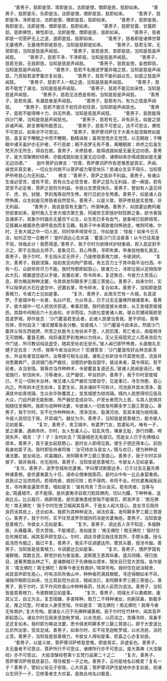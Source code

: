 <!-- { "loadSidebar": true } -->
　　“善男子，慈即是常，常即是法，法即是僧，僧即是慈，慈即如来。
　　“善男子，慈即是乐，乐即是法，法即是僧，僧即是慈，慈即如来。
　　“善男子，慈即是净，净即是法，法即是僧，僧即是慈，慈即如来。
　　“善男子，慈即是我，我即是法，法即是僧，僧即是慈，慈即如来。
　　“善男子，慈即甘露，甘露即慈，慈即佛性，佛性即法，法即是僧，僧即是慈，慈即如来。
　　“善男子，慈者即是一切菩萨无上之道，道即是慈，慈即如来。
　　“善男子，慈者即是诸佛世尊无量境界，无量境界即是慈也，当知是慈即是如来。
　　“善男子，慈若无常，无常即慈，当知是慈是声闻慈。
　　“善男子，慈若是苦，苦即是慈，当知是慈是声闻慈。
　　“善男子，慈若不净，不净即慈，当知是慈是声闻慈。
　　“善男子，慈若无我，无我即慈，当知是慈是声闻慈。
　　“善男子，慈若妄想，妄想即慈，当知是慈是声闻慈。
　　“善男子，慈若不名檀波罗蜜非檀之慈，当知是慈是声闻慈，乃至般若波罗蜜亦复如是。
　　“善男子，慈若不能利益众生，如是之慈是声闻慈。
　　“善男子，慈若不入一相之道，当知是慈是声闻慈。
　　“善男子，慈若不能觉了诸法，当知是慈是声闻慈。
　　“善男子，慈若不能见如来性，当知是慈是声闻慈。
　　“善男子，慈若见法悉是有相，当知是慈是声闻慈。
　　“善男子，慈若有漏，有漏慈者是声闻慈。
　　“善男子，慈若有为，有为之慈是声闻慈。
　　“善男子，慈若不能住于初住非初住慈，当知即是声闻慈也。
　　“善男子，慈若不能得佛十力、四无所畏，当知是慈是声闻慈。
　　“善男子，慈若能得四沙门果，当知是慈是声闻慈也。
　　“善男子，慈若有无，非有非无，如是之慈非诸声闻、辟支佛等所能思议。
　　“善男子，慈若不可思议，法不可思议，佛性不可思议，如来亦不可思议。
　　“善男子，菩萨摩诃萨住于大乘大般涅槃修如是慈，虽复安于睡眠之中而不睡眠，勤精进故；虽常觉悟亦无觉悟，以无眠故；于睡眠中诸天虽护亦无护者，不行恶故；眠不恶梦无有不善，离睡眠故；命终之后虽生梵天亦无所生，得自在故。善男子，夫修慈者，能得成就如是无量无边功德。善男子，是大涅槃微妙经典，亦能成就如是无量无边功德，诸佛如来亦得成就如是无量无边功德。”
　　迦叶菩萨白佛言：“世尊，菩萨摩诃萨所有思惟悉是真实，声闻、缘觉非真实者，一切众生何故不以菩萨威力等受快乐？若诸众生实不得乐，当知菩萨所修慈心为无利益。”
　　佛言：“善男子，菩萨之慈非不利益。善男子，有诸众生或必受苦，或有不受。若有众生必受苦者，菩萨之慈为无利益，谓一阐提。若有受苦不必定者，菩萨之慈则为利益，令彼众生悉受快乐。善男子，譬如有人遥见师子、虎、豹、豺狼、罗刹鬼等自然生怖，夜行见杌亦生怖畏。善男子，如是诸人自然怖畏，众生如是见修慈者自然受乐。善男子，以是义故，菩萨修慈是实思惟，非无利益。
　　“善男子，我说是慈有无量门，所谓神通。善男子，如提婆达教阿阇世欲害如来，是时我入王舍大城次第乞食，阿阇世王即放护财狂醉之象，欲令害我及诸弟子。其象尔时蹋杀无量百千众生，众生死已多有血气，是象嗅已狂醉倍常，见我翼从被服赤色谓呼是血而复见趣。我弟子中未离欲者四怖驰走，唯除阿难。尔时，王舍大城之中一切人民，同时举声啼哭号泣，作如是言：‘怪哉！如来今日灭没，如何正觉一旦散坏！’是时调达心生欢喜：‘瞿昙沙门灭没甚善！从今已往真是不现，快哉此计！我愿得遂。’善男子，我于尔时为欲降伏护财象故，即入慈定舒手示之，即于五指出五师子。是象见已，其心怖畏，寻即失粪，举身投地敬礼我足。善男子，我于尔时，手五指头实无师子，乃是修慈善根力故，令彼调伏。
　　“复次，善男子，我欲涅槃，始初发足向拘尸那城，有五百力士于其中路平治扫洒。中有一石，众欲举弃尽力不能。我时怜愍即起慈心，彼诸力士，寻即见我以足拇指举此大石，掷置虚空还以手接，安置右掌，吹令碎末，复还聚合，令彼力士贡高心息，即为略说种种法要，令其俱发阿耨多罗三藐三菩提心。善男子，如来尔时，实不以指举此大石在虚空中，还置右掌，吹令碎末，复合如本。善男子，当知即是慈善根力，令诸力士见如是事。
　　“复次，善男子，此南天竺有一大城，名首波罗。于是城中有一长者，名曰卢至，为众导主，已于过去无量佛所植诸善本。善男子，彼大城中一切人民信伏邪道，奉事尼揵。我时欲度彼长者故，从王舍城至彼城邑。其路中间相去六十五由旬，步涉而往，为欲化度彼诸人故。彼众尼揵闻我欲至首波罗城，即作是念：‘沙门瞿昙若至此者，此诸人民便当舍我，更不供给。我等穷瘁，奈何自活？’诸尼揵辈各各分散，告彼城人：‘沙门瞿昙今欲来此，然彼沙门委弃父母东西驰骋，所至之处能令土地谷米不登，人民饥馑，死亡者众，病瘦相寻无可救解。瞿昙无赖，纯将诸恶罗刹鬼神以为侍从，无父无母孤穷之人而来咨启为作门徒，所可教诏纯说虚空，随其至处初无安乐。’彼人闻已即怀怖畏，头面敬礼尼揵子足白言：‘大师，我等今者当设何计？’尼揵答言：‘沙门瞿昙性好丛林流泉清水，外设有者宜应破坏。汝等便可相与出城，诸有之处斫伐令尽莫使有遗，流泉井池悉置粪尸，坚闭城门各严器仗，当壁防护勤自固守。彼设来者，莫令得前。若不前者，汝当安隐。我等亦当作种种术，令彼瞿昙复道还去。’彼诸人民闻是语已，敬诺施行，斩伐树木，污辱诸水，庄严器仗，牢自防护。善男子，我于尔时至彼城已，不见一切树木丛林，唯见诸人庄严器仗当壁自守。见是事已，寻生怜愍，慈心向之。所有树木还生如本，复更生长，其余诸树不可称计。河池泉井其水清净，盈满其中如青琉璃，生众杂华弥覆其上，变其城壁为绀琉璃。城内人民悉得彻见我及大众，门自开辟无能制者，所严器仗变成杂华。卢至长者而为上首，与其人民俱共相随往至佛所。我即为说种种法要，令彼诸人一切皆发阿耨多罗三藐三菩提心。善男子，我于尔时，实不化作种种树木、清净流水、盈满河池、变其本城为绀琉璃、令彼人民彻见于我，开其城门，器仗为华。善男子，当知皆是慈善根力，能令彼人见如是事。
　　“复次，善男子，舍卫城中，有婆罗门女，姓婆私吒，唯有一子，爱之甚重，遇病命终。尔时，女人愁毒入心，狂乱失性，裸身无耻，游行四衢，啼哭失声，唱言：‘子！子！汝何处去？’周遍城邑无有疲已。而是女人已于先佛植众德本。善男子，我于是女起慈愍心，是时女人即得见我，便生子想还得本心，前抱我身如爱子法。我时即告侍者阿难：‘汝可持衣与是女人。’既与衣已，便为种种说诸法要。是女闻法，欢喜踊跃，发阿耨多罗三藐三菩提心。善男子，我于尔时实非彼子，彼非我母，亦无抱持。善男子，当知皆是慈善根力，令彼女人见如是事。
　　“复次，善男子，波罗奈城有优婆夷，字曰摩诃斯那达多，已于过去无量先佛种诸善根。是优婆夷夏九十日，请命众僧奉施医药。是时众中有一比丘身婴重病，良医诊之当须肉药。若得肉者，病则可除；若不得肉，命将不全。时优婆夷闻医此言，寻持黄金遍至市里，唱如是言：‘谁有肉卖？吾以金买。若有肉者，当等与金。’周遍城市，求不能得。是优婆夷寻自取刀割其髀肉，切以为臛，下种种香，送病比丘。比丘服已，病即得差。是优婆夷患疮苦恼不能堪忍，即发声言：‘南无佛陀！南无佛陀！’我于尔时在舍卫城闻其音声，于是女人起大慈心。是女寻见我持良药涂其疮上，还合如本。我即为其种种说法，闻法欢喜，发阿耨多罗三藐三菩提心。善男子，我于尔时，实不往至波罗奈城持药涂是优婆夷疮。善男子，当知皆是慈善根力，令彼女人见如是事。
　　“复次，善男子，调达恶人贪不知足，多服酥故，头痛腹满，受大苦恼，不能堪忍，发如是言：‘南无佛陀！南无佛陀！’我时住在优禅尼城，闻其音声即生慈心。尔时，调达寻便见我往至其所，手摩头腹，授与盐汤而令服之，服已平复。善男子，我实不往调婆达所，摩其头腹，授汤令服。善男子，当知皆是慈善根力，令调婆达见如是事。
　　“复次，善男子，憍萨罗国有诸群贼，其数五百，群党抄劫为害滋甚。波斯匿王患其纵暴，遣兵伺捕，得已挑目，遂著黑闇丛林之下。是诸群贼已于先佛植众德本，既失目已受大苦恼，各作是言：‘南无佛陀！南无佛陀！我等今者无有救护。’啼哭号啕。我时住在祇洹精舍，闻其音声即生慈心，时有凉风吹香山中，种种香药满其眼眶，寻还得眼如本不异。诸贼开眼即见如来，住立其前而为说法，贼闻法已，发阿耨多罗三藐三菩提心。善男子，我于尔时，实不作风吹香山中种种香药，住其人前而为说法。善男子，当知皆是慈善根力，令彼群贼见如是事。
　　“复次，善男子，琉璃太子以愚痴故，废其父王，自立为主。复念宿嫌，多害释种，取万二千释种诸女，刖劓耳鼻，断截手足，推之坑堑。时诸女人身受苦恼，作如是言：‘南无佛陀！南无佛陀！我等今者无有救护。’复大号啕。是诸女人已于先佛种诸善根。我于尔时在竹林中，闻其音声即起慈心。诸女尔时见我来至迦毗罗城，以水洗疮，以药涂之，苦痛寻除，耳鼻手足还复如本。我时即为略说法要，悉令俱发阿耨多罗三藐三菩提心，即于大爱道比丘尼所出家，受具足戒。善男子，如来尔时，实不往至迦毗罗城，以水洗疮，涂药止苦。善男子，当知皆是慈善根力，令彼女人得如是事，悲喜之心亦复如是。
　　“善男子，以是义故，菩萨摩诃萨修慈思惟，即是真实，非虚妄也。善男子，夫无量者不可思议，菩萨所行不可思议，诸佛所行亦不可思议，是大乘典《大涅槃经》亦不可思议。
大般涅槃经卷第十五梵行品第二十之二
　　“复次，善男子，菩萨摩诃萨修慈悲喜已，得住极爱一子之地。善男子，云何是地名曰极爱？复名一子？善男子，譬如父母见子安隐，心大欢喜；菩萨摩诃萨住是地中亦复如是，视诸众生同于一子，见修善者生大欢喜，是故此地名曰极爱。
